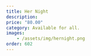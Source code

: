 ```yaml
---
title: Her Night
description:
price: "80.00"
category: Available for all.
images: 
    - /assets/img/hernight.png
order: 602
---
```

